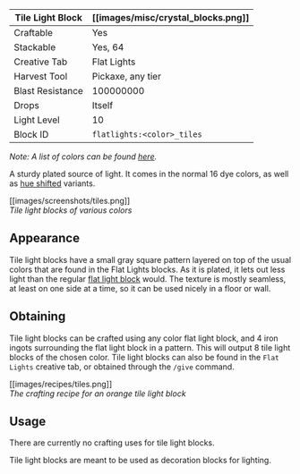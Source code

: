 | Tile Light Block | [[images/misc/crystal_blocks.png]] |
|------------------|------------------------------------|
| Craftable        | Yes                                |
| Stackable        | Yes, 64                            |
| Creative Tab     | Flat Lights                        |
| Harvest Tool     | Pickaxe, any tier                  |
| Blast Resistance | 100000000                          |
| Drops            | Itself                             |
| Light Level      | 10                                 |
| Block ID         | `flatlights:<color>_tiles`         |

_Note: A list of colors can be found [here](Colors)._

A sturdy plated source of light. It comes in the normal 16 dye colors, as well as [hue shifted](Hue-Shifted-Blocks) variants.

[[images/screenshots/tiles.png]]    
_Tile light blocks of various colors_

## Appearance
Tile light blocks have a small gray square pattern layered on top of the usual colors that are found in the Flat Lights blocks. As it is plated, it lets out less light than the regular [flat light block](Flat-Light-Block) would. The texture is mostly seamless, at least on one side at a time, so it can be used nicely in a floor or wall. 

## Obtaining
Tile light blocks can be crafted using any color flat light block, and 4 iron ingots surrounding the flat light block in a pattern. This will output 8 tile light blocks of the chosen color. Tile light blocks can also be found in the `Flat Lights` creative tab, or obtained through the `/give` command.

[[images/recipes/tiles.png]]  
*The crafting recipe for an orange tile light block*

## Usage
There are currently no crafting uses for tile light blocks.

Tile light blocks are meant to be used as decoration blocks for lighting.